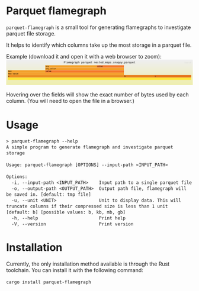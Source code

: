 # Parquet flamegraph

`parquet-flamegraph` is a small tool for generating flamegraphs to investigate parquet file storage.

It helps to identify which columns take up the most storage in a parquet file.

Example (download it and open it with a web browser to zoom): <img src="./documentation/nested_maps.svg">

Hovering over the fields will show the exact number of bytes used by each column. (You will need to open the file in a browser.)

# Usage

```
> parquet-flamegraph --help
A simple program to generate flamegraph and investigate parquet storage

Usage: parquet-flamegraph [OPTIONS] --input-path <INPUT_PATH>

Options:
  -i, --input-path <INPUT_PATH>    Input path to a single parquet file
  -o, --output-path <OUTPUT_PATH>  Output path file, flamegraph will be saved in. [default: tmp file]
  -u, --unit <UNIT>                Unit to display data. This will truncate columns if their compressed size is less than 1 unit [default: b] [possible values: b, kb, mb, gb]
  -h, --help                       Print help
  -V, --version                    Print version
```

# Installation

Currently, the only installation method available is through the Rust toolchain. You can install it with the following command:

`cargo install parquet-flamegraph`

